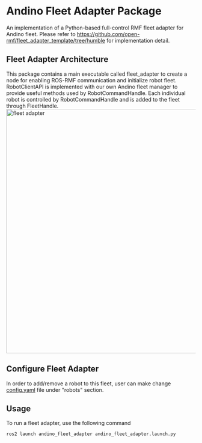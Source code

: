 # Andino Fleet Adapter Package
An implementation of a Python-based full-control RMF fleet adapter for Andino fleet.
Please refer to https://github.com/open-rmf/fleet_adapter_template/tree/humble for implementation detail.

## Fleet Adapter Architecture
This package contains a main executable called fleet_adapter to create a node for enabling ROS-RMF communication and initialize robot fleet.
RobotClientAPI is implemented with our own Andino fleet manager to provide useful methods used by RobotCommandHandle. Each individual robot is controlled by RobotCommandHandle and is added to the fleet through FleetHandle.
<img src="https://github.com/ekumenlabs/andino_fleet_open_rmf/blob/main/docs/fleet_adapter_structure.jpg" alt="fleet adapter" title="fleet adapter" width="650">

## Configure Fleet Adapter
In order to add/remove a robot to this fleet, user can make change [config.yaml](https://github.com/ekumenlabs/andino_fleet_open_rmf/blob/main/andino_fleet_adapter/config.yaml) file under "robots" section.

## Usage
To run a fleet adapter, use the following command

```
ros2 launch andino_fleet_adapter andino_fleet_adapter.launch.py
```

